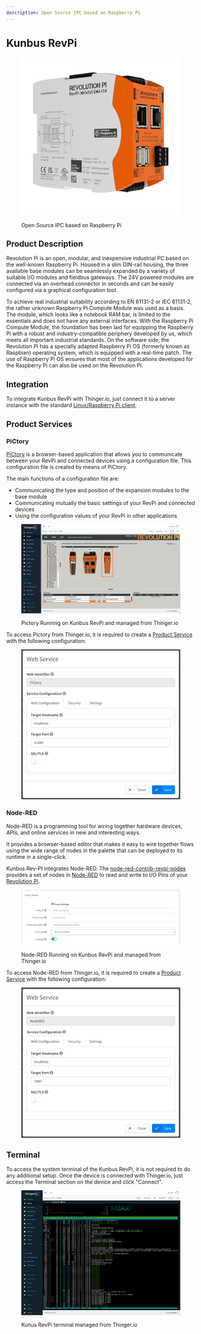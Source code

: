 ```yaml
---
description: Open Source IPC based on Raspberry Pi
---
```


# Kunbus RevPi

<figure><img src="../../.gitbook/assets/RevPi-Connect-SE-0000.png" alt=""><figcaption><p>Open Source IPC based on Raspberry Pi</p></figcaption></figure>

## Product Description

Revolution Pi is an open, modular, and inexpensive industrial PC based on the well-known Raspberry Pi. Housed in a slim DIN-rail housing, the three available base modules can be seamlessly expanded by a variety of suitable I/O modules and fieldbus gateways. The 24V powered modules are connected via an overhead connector in seconds and can be easily configured via a graphical configuration tool.

To achieve real industrial suitability according to EN 61131-2 or IEC 61131-2, the rather unknown Raspberry Pi Compute Module was used as a basis. The module, which looks like a notebook RAM bar, is limited to the essentials and does not have any external interfaces. With the Raspberry Pi Compute Module, the foundation has been laid for equipping the Raspberry Pi with a robust and industry-compatible periphery developed by us, which meets all important industrial standards. On the software side, the Revolution Pi has a specially adapted Raspberry Pi OS (formerly known as Raspbian) operating system, which is equipped with a real-time patch. The use of Raspberry Pi OS ensures that most of the applications developed for the Raspberry Pi can also be used on the Revolution Pi.

## Integration

To integrate Kunbus RevPi with Thinger.io, just connect it to a server instance with the standard [Linux/Raspberry Pi client](../../linux.md).

## Product Services

### PiCtory

[PiCtory](https://revolutionpi.com/tutorials/what-is-pictory/) is a browser-based application that allows you to communicate between your RevPi and connected devices using a configuration file. This configuration file is created by means of PiCtory.

The main functions of a configuration file are:

* Communicating the type and position of the expansion modules to the base module
* Communicating mutually the basic settings of your RevPi and connected devices
* Using the configuration values of your RevPi in other applications

<figure><img src="../../.gitbook/assets/image (288).png" alt=""><figcaption><p>Pictory Running on Kunbus RevPi and managed from Thinger.io</p></figcaption></figure>

To access Pictory from Thinger.io, it is required to create a [Product Service](kunbus-revpi.md#product-services) with the following configuration:

<figure><img src="../../.gitbook/assets/image (2).png" alt=""><figcaption></figcaption></figure>

### Node-RED

Node-RED is a programming tool for wiring together hardware devices, APIs, and online services in new and interesting ways.

It provides a browser-based editor that makes it easy to wire together flows using the wide range of nodes in the palette that can be deployed to its runtime in a single-click.

Kunbus Rev-PI integrates Node-RED. The [node-red-contrib-revpi-nodes](https://flows.nodered.org/node/node-red-contrib-revpi-nodes) provides a set of nodes in [Node-RED](https://nodered.org/) to read and write to I/O Pins of your [Revolution Pi](https://revolution.kunbus.de/).

<figure><img src="../../.gitbook/assets/image (26).png" alt=""><figcaption><p>Node-RED Running on Kunbus RevPi and managed from Thinger.io</p></figcaption></figure>

To access Node-RED from Thinger.io, it is required to create a [Product Service](kunbus-revpi.md#product-services) with the following configuration:

<figure><img src="../../.gitbook/assets/image (240).png" alt=""><figcaption></figcaption></figure>

## Terminal

To access the system terminal of the Kunbus RevPi, it is not required to do any additional setup. Once the device is connected with Thinger.io, just access the Terminal section on the device and click "Connect".

<figure><img src="../../.gitbook/assets/image (58).png" alt=""><figcaption><p>Kunus RevPi terminal managed from Thinger.io</p></figcaption></figure>

